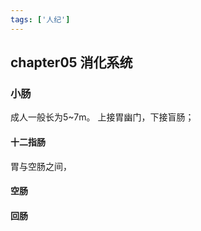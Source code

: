 ```yaml
---
tags: ['人纪']
---
```


## chapter05  消化系统

### 小肠
成人一般长为5~7m。
上接胃幽门，下接盲肠；

#### 十二指肠
胃与空肠之间，

#### 空肠
#### 回肠























